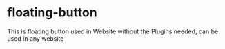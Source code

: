 # floating-button
This is floating button used in Website without the Plugins needed, can be used in any website

